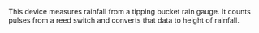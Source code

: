 This device measures rainfall from a tipping bucket rain gauge. It counts pulses from a reed switch and converts that data to height of rainfall.
